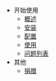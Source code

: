 * 开始使用
    * [概述](/)
    * [安装](install.md)
    * [配置](setting.md)
    * [使用](use.md)
    * [问题列表](troubleshooting.md)
* 其他
    * [捐赠](donate.md)